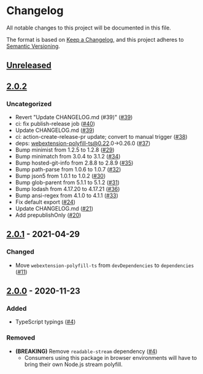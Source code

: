 # Changelog
All notable changes to this project will be documented in this file.

The format is based on [Keep a Changelog](https://keepachangelog.com/en/1.0.0/),
and this project adheres to [Semantic Versioning](https://semver.org/spec/v2.0.0.html).

## [Unreleased]

## [2.0.2]
### Uncategorized
- Revert "Update CHANGELOG.md (#39)" ([#39](https://github.com/MetaMask/extension-port-stream/pull/39))
- ci: fix publish-release job ([#40](https://github.com/MetaMask/extension-port-stream/pull/40))
- Update CHANGELOG.md ([#39](https://github.com/MetaMask/extension-port-stream/pull/39))
- ci: action-create-release-pr update; convert to manual trigger ([#38](https://github.com/MetaMask/extension-port-stream/pull/38))
- deps: webextension-polyfill-ts@0.22.0->0.26.0 ([#37](https://github.com/MetaMask/extension-port-stream/pull/37))
- Bump minimist from 1.2.5 to 1.2.8 ([#29](https://github.com/MetaMask/extension-port-stream/pull/29))
- Bump minimatch from 3.0.4 to 3.1.2 ([#34](https://github.com/MetaMask/extension-port-stream/pull/34))
- Bump hosted-git-info from 2.8.8 to 2.8.9 ([#35](https://github.com/MetaMask/extension-port-stream/pull/35))
- Bump path-parse from 1.0.6 to 1.0.7 ([#32](https://github.com/MetaMask/extension-port-stream/pull/32))
- Bump json5 from 1.0.1 to 1.0.2 ([#30](https://github.com/MetaMask/extension-port-stream/pull/30))
- Bump glob-parent from 5.1.1 to 5.1.2 ([#31](https://github.com/MetaMask/extension-port-stream/pull/31))
- Bump lodash from 4.17.20 to 4.17.21 ([#36](https://github.com/MetaMask/extension-port-stream/pull/36))
- Bump ansi-regex from 4.1.0 to 4.1.1 ([#33](https://github.com/MetaMask/extension-port-stream/pull/33))
- Fix default export ([#24](https://github.com/MetaMask/extension-port-stream/pull/24))
- Update CHANGELOG.md ([#21](https://github.com/MetaMask/extension-port-stream/pull/21))
- Add prepublishOnly ([#20](https://github.com/MetaMask/extension-port-stream/pull/20))

## [2.0.1] - 2021-04-29
### Changed
- Move `webextension-polyfill-ts` from `devDependencies` to `dependencies` ([#11](https://github.com/MetaMask/extension-port-stream/pull/11))

## [2.0.0] - 2020-11-23
### Added
- TypeScript typings ([#4](https://github.com/MetaMask/extension-port-stream/pull/4))

### Removed
- **(BREAKING)** Remove `readable-stream` dependency ([#4](https://github.com/MetaMask/extension-port-stream/pull/4))
  - Consumers using this package in browser environments will have to bring their own Node.js stream polyfill.

[Unreleased]: https://github.com/MetaMask/extension-port-stream/compare/v2.0.2...HEAD
[2.0.2]: https://github.com/MetaMask/extension-port-stream/compare/v2.0.1...v2.0.2
[2.0.1]: https://github.com/MetaMask/extension-port-stream/compare/v2.0.0...v2.0.1
[2.0.0]: https://github.com/MetaMask/extension-port-stream/releases/tag/v2.0.0
